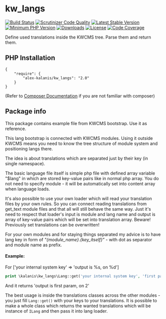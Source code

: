 # kw_langs

[![Build Status](https://app.travis-ci.com/alex-kalanis/kw_langs.svg?branch=master)](https://app.travis-ci.com/github/alex-kalanis/kw_langs)
[![Scrutinizer Code Quality](https://scrutinizer-ci.com/g/alex-kalanis/kw_langs/badges/quality-score.png?b=master)](https://scrutinizer-ci.com/g/alex-kalanis/kw_langs/?branch=master)
[![Latest Stable Version](https://poser.pugx.org/alex-kalanis/kw_langs/v/stable.svg?v=1)](https://packagist.org/packages/alex-kalanis/kw_langs)
[![Minimum PHP Version](https://img.shields.io/badge/php-%3E%3D%207.3-8892BF.svg)](https://php.net/)
[![Downloads](https://img.shields.io/packagist/dt/alex-kalanis/kw_langs.svg?v1)](https://packagist.org/packages/alex-kalanis/kw_langs)
[![License](https://poser.pugx.org/alex-kalanis/kw_langs/license.svg?v=1)](https://packagist.org/packages/alex-kalanis/kw_langs)
[![Code Coverage](https://scrutinizer-ci.com/g/alex-kalanis/kw_langs/badges/coverage.png?b=master&v=1)](https://scrutinizer-ci.com/g/alex-kalanis/kw_langs/?branch=master)

Define used translations inside the KWCMS tree. Parse them and return them.

## PHP Installation

```
{
    "require": {
        "alex-kalanis/kw_langs": "2.0"
    }
}
```

(Refer to [Composer Documentation](https://github.com/composer/composer/blob/master/doc/00-intro.md#introduction) if you are not
familiar with composer)

## Package info

This package contains example file from KWCMS bootstrap. Use it as reference.

This lang bootstrap is connected with KWCMS modules. Using it outside KWCMS means
you need to know the tree structure of module system and positioning langs there.

The idea is about translations which are separated just by their key (in single namespace).

The basic language file itself is simple php file with defined array variable "$lang"
in which are stored key-value pairs like in normal php array. You do not need to specify
module - it will be automatically set into content array when language loads.

It's also possible to use your own loader which will read your translation files by your
own rules. So you can connect reading translations from get_text module files and that
all will still behave the same way. Just it's need to respect that loader's input is
module and lang name and output is array of key-value pairs which will be set into
translation array. Beware! Previously set translations can be overwritten!

For your own modules and for staying things separated my advice is to have lang key in
form of _"{module_name}.{key_itself}"_ - with dot as separator and module name as prefix.

#### Example:

For ['your internal system key' => 'output is %s, on %d']

```php
print \kalanis\kw_langs\Lang::get('your internal system key', 'first param', 2);
```

And it returns 'output is first param, on 2'

The best usage is inside the translations classes across the other modules - you just
fill ```Lang::get()``` with your keys to your translations. It is possible to make
a whole class which returns the wanted translations which will be instance of ```ILang```
and then pass it into lang loader.

